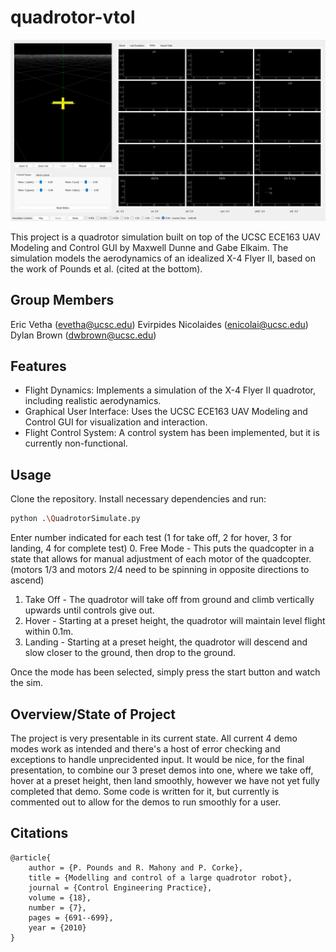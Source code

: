# quadrotor-vtol

![preview](preview.png)

This project is a quadrotor simulation built on top of the UCSC ECE163 UAV Modeling and Control GUI by Maxwell Dunne and Gabe Elkaim. The simulation models the aerodynamics of an idealized X-4 Flyer II, based on the work of Pounds et al. (cited at the bottom).

## Group Members
Eric Vetha (evetha@ucsc.edu)
Evirpides Nicolaides (enicolai@ucsc.edu)
Dylan Brown (dwbrown@ucsc.edu)

## Features

- Flight Dynamics: Implements a simulation of the X-4 Flyer II quadrotor, including realistic aerodynamics.
- Graphical User Interface: Uses the UCSC ECE163 UAV Modeling and Control GUI for visualization and interaction.
- Flight Control System: A control system has been implemented, but it is currently non-functional.

## Usage

Clone the repository. Install necessary dependencies and run:

```bash
python .\QuadrotorSimulate.py
```

Enter number indicated for each test (1 for take off, 2 for hover, 3 for landing, 4 for complete test)
0. Free Mode - This puts the quadcopter in a state that allows for manual adjustment of each motor of the quadcopter. (motors 1/3 and motors 2/4 need to be spinning in opposite directions to ascend)
1. Take Off - The quadrotor will take off from ground and climb vertically upwards until controls give out.
2. Hover - Starting at a preset height, the quadrotor will maintain level flight within 0.1m.
3. Landing - Starting at a preset height, the quadrotor will descend and slow closer to the ground, then drop to the ground.

Once the mode has been selected, simply press the start button and watch the sim.

## Overview/State of Project
The project is very presentable in its current state. All current 4 demo modes work as intended and there's a host of error checking and exceptions to handle unprecidented input. It would be nice, for the final presentation, to combine our 3 preset demos into one, where we take off, hover at a preset height, then land smoothly, however we have not yet fully completed that demo. Some code is written for it, but currently is commented out to allow for the demos to run smoothly for a user. 

## Citations

```
@article{
    author = {P. Pounds and R. Mahony and P. Corke},
    title = {Modelling and control of a large quadrotor robot},
    journal = {Control Engineering Practice},
    volume = {18},
    number = {7},
    pages = {691--699},
    year = {2010}
}
```
